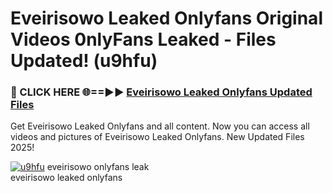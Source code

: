 # Eveirisowo Leaked Onlyfans Original Videos 0nlyFans Leaked - Files Updated! (u9hfu)

<h3>🔴 CLICK HERE 🌐==►► <a href="https://tinyurl.com/x26r9saj" rel="nofollow">Eveirisowo Leaked Onlyfans Updated Files</a></h3>

Get Eveirisowo Leaked Onlyfans and all content. Now you can access all videos and pictures of Eveirisowo Leaked Onlyfans. New Updated Files 2025!

[![u9hfu](https://i.imgur.com/LkgZPqh.gif)](https://tinyurl.com/x26r9saj)
eveirisowo onlyfans leak<br>
eveirisowo leaked onlyfans